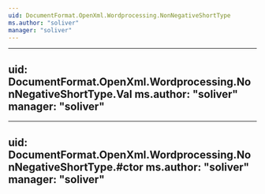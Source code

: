 ```yaml
---
uid: DocumentFormat.OpenXml.Wordprocessing.NonNegativeShortType
ms.author: "soliver"
manager: "soliver"
---
```


---
uid: DocumentFormat.OpenXml.Wordprocessing.NonNegativeShortType.Val
ms.author: "soliver"
manager: "soliver"
---

---
uid: DocumentFormat.OpenXml.Wordprocessing.NonNegativeShortType.#ctor
ms.author: "soliver"
manager: "soliver"
---
